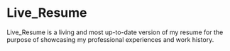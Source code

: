 # Live_Resume
Live_Resume is a living and most up-to-date version of my resume for the purpose of showcasing my professional experiences and work history.
